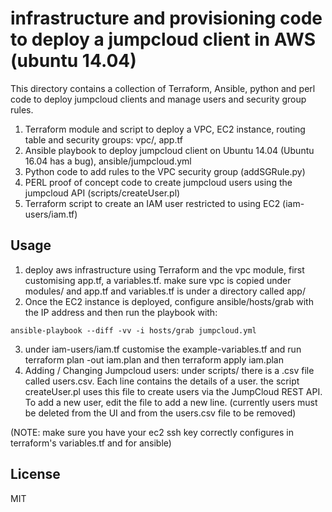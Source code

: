 # infrastructure and provisioning code to deploy a jumpcloud client in AWS (ubuntu 14.04) 

This directory contains a collection of Terraform, Ansible, python and perl code to deploy jumpcloud clients and manage users and security group rules.

1. Terraform module and script to deploy a VPC, EC2 instance, routing table and security groups: vpc/, app.tf
2. Ansible playbook to deploy jumpcloud client on Ubuntu 14.04 (Ubuntu 16.04 has a bug), ansible/jumpcloud.yml
3. Python code to add rules to the VPC security group (addSGRule.py)
4. PERL proof of concept code to create jumpcloud users using the jumpcloud API (scripts/createUser.pl)
5. Terraform script to create an IAM user restricted to using EC2 (iam-users/iam.tf)


## Usage


1. deploy aws infrastructure using Terraform and the vpc module, first customising app.tf, a variables.tf. make sure vpc is copied under modules/ and app.tf and variables.tf is under a directory called app/  
2. Once the EC2 instance is deployed, configure ansible/hosts/grab with the IP address and then run the playbook with:

```
ansible-playbook --diff -vv -i hosts/grab jumpcloud.yml

```

3. under iam-users/iam.tf customise the example-variables.tf and run terraform plan -out iam.plan and then terraform apply iam.plan
4. Adding / Changing Jumpcloud users: under scripts/ there is a .csv file called users.csv. Each line contains the details of a user.
   the script createUser.pl uses this file to create users via the JumpCloud REST API. To add a new user, edit the file to add a new line.
   (currently users must be deleted from the UI and from the users.csv file to be removed)

(NOTE: make sure you have your ec2 ssh key correctly configures in terraform's variables.tf and for ansible)

## License

MIT

